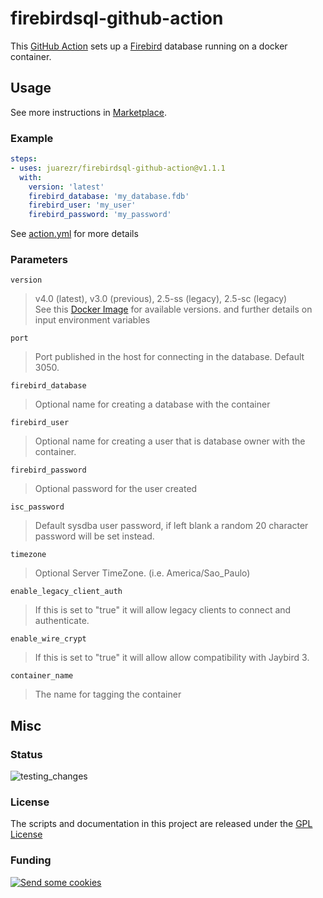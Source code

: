 # firebirdsql-github-action

This [GitHub Action](https://github.com/features/actions) sets up a [Firebird](https://www.firebirdsql.org) database running on a docker container.

## Usage

See more instructions in [Marketplace](https://github.com/marketplace/actions/setup-firebirdsql).

### Example

```yaml
steps:
- uses: juarezr/firebirdsql-github-action@v1.1.1
  with:
    version: 'latest'
    firebird_database: 'my_database.fdb'
    firebird_user: 'my_user'
    firebird_password: 'my_password'
```

See [action.yml](action.yml) for more details

### Parameters

`version`
> v4.0 (latest), v3.0 (previous), 2.5-ss (legacy), 2.5-sc (legacy)<br/>
> See this [Docker Image](https://hub.docker.com/r/jacobalberty/firebird) for available versions.
  and further details on input environment variables

`port`
> Port published in the host for connecting in the database. Default 3050.

`firebird_database`
> Optional name for creating a database with the container

`firebird_user`
> Optional name for creating a user that is database owner with the container.

`firebird_password`
> Optional password for the user created

`isc_password`
> Default sysdba user password, if left blank a random 20 character password will be set instead.

`timezone`
> Optional Server TimeZone. (i.e. America/Sao_Paulo)

`enable_legacy_client_auth`
> If this is set to "true" it will allow legacy clients to connect and authenticate.

`enable_wire_crypt`
> If this is set to "true" it will allow allow compatibility with Jaybird 3.

`container_name`
> The name for tagging the container

## Misc

### Status

![testing_changes](https://github.com/juarezr/firebirdsql-github-action/workflows/testing_changes/badge.svg)

### License

The scripts and documentation in this project are released under the [GPL License](LICENSE)

### Funding

[<img alt="Send some cookies" src="http://img.shields.io/liberapay/receives/juarezr.svg?label=Send%20some%20cookies&logo=liberapay">](https://liberapay.com/juarezr/donate)

